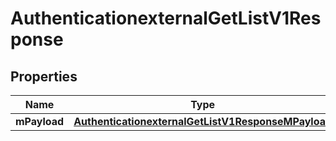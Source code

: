 
# AuthenticationexternalGetListV1Response

## Properties
| Name | Type | Description | Notes |
| ------------ | ------------- | ------------- | ------------- |
| **mPayload** | [**AuthenticationexternalGetListV1ResponseMPayload**](AuthenticationexternalGetListV1ResponseMPayload.md) |  |  |




